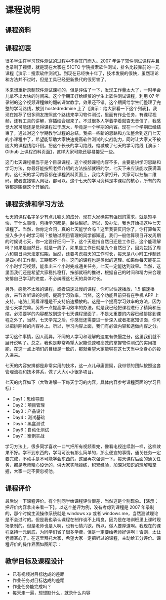 # 课程说明

## 课程资料

## 课程初衷
很多学生在学习软件测试的过程中不得其门而入。2007 年讲了软件测试课程并且也录制了视频，就是现在大家在 51CTO 学院搜索软件测试，排名比较靠前的一元课程【演示：搜索软件测试】。到现在已经快十年了，技术发展的很快，虽然理论和方法并不过时，但是工具已经更新换代的很厉害了。

本来想重新录制软件测试课程的，但是评估了一下，发现工作量太大了，一时半会儿拿不出大块的时间来。这个学期正好给经贸的学生上软件测试课程，利用 07 年录制的这个视频课程做的翻转课堂教学，效果还不错。这个期间给学生们整理了完整的学习路线，放到 hostedredmine 上了【演示：给大家看一下这个列表】。我现在推荐了很多网友按照这个路线来学习软件测试，里面有作业任务，有课程视频，还有工具的讲解，穿插结合起来了。不过很多人学着学着就杳无音信了，我感觉大家可能还是觉得课程过于庞大，毕竟是一个学期的内容。现在一个学期已经结束了，通过对这个学期教学过程的总结。我把一些新的思路和方法整合到这门七天的小课程中了，希望能帮助大家快速提高软件测试的实战能力，同时让大家又不被庞大的课程线给吓倒。把这个长长的学习路线，缩减成了七天的学习路线【演示：Github 上课程资料页面】，这样大家可能还容易接受一些。

这门七天课程相当于是个目录课程，这个视频课程内容不多，主要是讲学习思路和学习方法，你最好能按照老师介绍的方法按部就班的学，七天下来应该能收获满满的。这七天的学习内容都在课程资料页面上，我给大家打开，大家可以扫描二维码，或者直接输入网址，都可以。这个七天的学习资料是本课程的核心，所有的内容都是围绕这个开展的。

## 课程安排和学习方法
七天的课程名字多少有点儿噱头的成分，现在大家确实有强烈的需求，就是短平快，干什么事情，包括学习都是，越快越好。所以，没办法，我也开始搞这种七天课程了。当然，你肯定会问，真的七天能学会吗？这里我要反问你了，你打算每天投入多少小时学习啊？接触过项目管理的同学都知道，我们一般估算项目开发周期的时候说七天，你一定要仔细问一下，这个天是指自然日还是工作日，这个能理解吗？如果是自然日，就是一周了，如果是工作日就是九个自然日了，因为包括了周六和周日两天法定假期。当然，还要考虑每天的工作时长，每天是八小时工作制还是四小时工作制，工期都不一样。这门的课程也是类似的道理。如果你每天能花三个小时学习视频，能拿出三个小时完成通关任务，七天一定能达到效果。当然，这里面我们还是希望大家稳扎稳打，按部就班的推进，根据自己的时间和精力来合理安排自己学习的进度，不必纠缠这七天的具体时长。

另外，感觉不太难的课程，或者语速过慢的课程，你可以快速播放，1.5 倍速播放，来节省听课的时间，提高学习效率。当然，这个功能目前只有在手机 APP 上支持，电脑上观看课程是不支持倍速播放的。这是一个提高学习效率的方法，因为是七天学完嘛。另外一点提高学习效率的办法，就是我已经把课程进行了精简和压缩，必须要学的内容都放到这个七天课程里面了，不是太重要的内容已经排除到课程之外了，当然，七天学完之后，你感觉还需要进一步深入或者拓宽知识面，你可以把排除掉的内容补上。所以，学习内容上面，我们有必做内容和选做内容之分。

学习这件事情，因人而异，不同的人学习和理解的速度有快慢之分，这里我们就不展开说明了。总之，我也是非常希望大家能快速和高效的掌握软件测试的实用技能，在这一点上咱们的目标是一致的，那就希望大家能够在这七天当中全身心的投入进来。

七天的内容安排都是非常实用的技术，这一点儿毋庸置疑，我带领的团队按照这套管理流程和技术体系，做了大大小小很多项目。

七天的内容如下（大致讲解一下每天学习的内容，具体内容参考课程页面的学习目标）：
- Day1：思维导图
- Day2：项目管理
- Day3：产品设计
- Day4：测试基础
- Day5：黑盒测试
- Day6：自动化测试
- Day7：案例实战

学习方法上，很多同学喜欢一口气把所有视频看完，像看电视连续剧一样，这样效果不好。学不到东西的，学习可没有那么简单的，那么便宜的事情，通关任务一定要完成，不动手是不可能学会东西的。这里再次强调一下。每天课程后面的通关任务，都是老师精心设计的，供大家实际操练，积累经验，加深对知识的理解和掌握，大家一定不要忽视他。

## 课程评价

最后说一下课程评价。有个别同学给课程评价很差，当然这是个别现象。【演示：把评价内容拿出来看一下】。以这个差评为例，没有考虑到课程是 2007 年录制的，那个时候主流操作系统就是 windows xp 或者 windows me，当然测试理论是不会过时的。但是我也承认课程在制作谈不上精良，因为是在培训班里上课时现场录制的。但是老师也是人啊，也有七情六欲，所以，做人要厚道啊。我现在的课程坚持一元到底，为同学们省了很多学费，但是一定要给老师好评啊！否则，太让老师寒心了。在这里拜托大家，希望大家一定把听过的课程，主动给五分评价。课程评价的操作界面如图所示：

## 教学目标及课程设计

- 已有视频对目标达成的差距
- 作业任务对目标达成的差距
- 作业任务能完成吗？
- 每天走一遍，想想缺什么，就录什么内容
